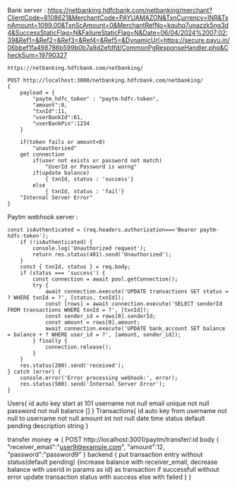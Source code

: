 Bank server :
	https://netbanking.hdfcbank.com/netbanking/merchant?ClientCode=8108621&MerchantCode=PAYUAMAZON&TxnCurrency=INR&TxnAmount=1099.00&TxnScAmount=0&MerchantRefNo=kquhq7unazzk5ng3d4&SuccessStaticFlag=N&FailureStaticFlag=N&Date=06/04/2024%2007:02:39&Ref1=&Ref2=&Ref3=&Ref4=&Ref5=&DynamicUrl=https://secure.payu.in/06bbef1fa498786b599b0b7a9d2efdfd/CommonPgResponseHandler.php&CheckSum=19790327

	https://netbanking.hdfcbank.com/netbanking/

	POST http://localhost:3000/netbanking.hdfcbank.com/netbanking/
	{
		payload = { 
			"paytm_hdfc_token" : "paytm-hdfc-token",
			"amount":8,
			"txnId":11,
			"userBankId":61,
			"userBankPin":1234 
		}

		if(token fails or amount<0)
			"unauthorized"
		get connection
			if(user not exists or password not match)
				"UserId or Password is worng"
			if(update balance)
				{ txnId, status : 'success'}
			else
				{ txnId, status : 'fail'}
		"Internal Server Error"
	}
Paytm webhook server : 

	const isAuthenticated = (req.headers.authorization==='Bearer paytm-hdfc-token'); 
        if (!isAuthenticated) {
            console.log('Unauthorized request');
            return res.status(401).send('Unauthorized');
        }
        const { txnId, status } = req.body;
        if (status === 'success') {
			const connection = await pool.getConnection();
			try {
				await connection.execute('UPDATE transactions SET status = ? WHERE txnId = ?', [status, txnId]);
				const [rows] = await connection.execute('SELECT senderId FROM transactions WHERE txnId = ?', [txnId]);
				const sender_id = rows[0].senderId;
				const amount = rows[0].amount;
				await connection.execute('UPDATE bank_account SET balance = balance + ? WHERE user_id = ?', [amount, sender_id]);
			} finally {
				connection.release();
			}
        }
        res.status(200).send('received');
    } catch (error) {
        console.error('Error processing webhook:', error);
        res.status(500).send('Internal Server Error');
    }

Users{
	id auto key start at 101
	username not null
	email unique not null
	password not null
	balance []
}
Transactions{
	id auto key
	from username not null
	to username not null
	amount int not null 
	date time
	status default pending
	description string
}

transfer money => {
	POST http://localhost:3001/paytm/transfer/:id
	body {
		"receiver_email":"user9@example.com",
		"amount":12,
		"password":"password9"
	}
	backend {
		put transaction entry without status(default pending)
		{increase balance with receiver_email,
		decrease balance with userid in params as id} as transaction
		if successfull without error update transaction status with success else with failed
	}
}